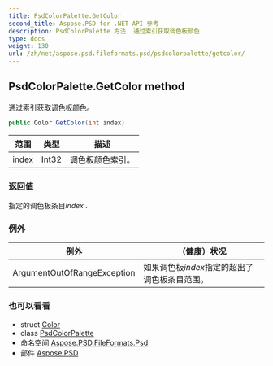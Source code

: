 ```yaml
---
title: PsdColorPalette.GetColor
second_title: Aspose.PSD for .NET API 参考
description: PsdColorPalette 方法. 通过索引获取调色板颜色
type: docs
weight: 130
url: /zh/net/aspose.psd.fileformats.psd/psdcolorpalette/getcolor/
---
```

## PsdColorPalette.GetColor method

通过索引获取调色板颜色。

```csharp
public Color GetColor(int index)
```

| 范围 | 类型 | 描述 |
| --- | --- | --- |
| index | Int32 | 调色板颜色索引。 |

### 返回值

指定的调色板条目*index* .

### 例外

| 例外 | （健康）状况 |
| --- | --- |
| ArgumentOutOfRangeException | 如果调色板*index*指定的超出了调色板条目范围。 |

### 也可以看看

* struct [Color](../../../aspose.psd/color/)
* class [PsdColorPalette](../)
* 命名空间 [Aspose.PSD.FileFormats.Psd](../../psdcolorpalette/)
* 部件 [Aspose.PSD](../../../)


